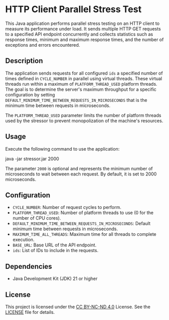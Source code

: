 # HTTP Client Parallel Stress Test

This Java application performs parallel stress testing on an HTTP client to measure its performance under load. It sends multiple HTTP GET requests to a specified API endpoint concurrently and collects statistics such as response times, minimum and maximum response times, and the number of exceptions and errors encountered.


## Description

The application sends requests for all configured `ids` a specified number of times defined in `CYCLE_NUMBER` in parallel using virtual threads. These virtual threads run within a maximum of `PLATFORM_THREAD_USED` platform threads. The goal is to determine the server's maximum throughput for a specific configuration by setting `DEFAULT_MINIMUM_TIME_BETWEEN_REQUESTS_IN_MICROSECONDS` that is the minimum time between requests in microseconds.

The `PLATFORM_THREAD_USED` parameter limits the number of platform threads used by the stressor to prevent monopolization of the machine's resources.




## Usage

Execute the following command to use the application:

java -jar stressor.jar 2000

The parameter `2000` is optional and represents the minimum number of microseconds to wait between each request. By default, it is set to 2000 microseconds.


## Configuration

- `CYCLE_NUMBER`: Number of request cycles to perform.
- `PLATFORM_THREAD_USED`: Number of platform threads to use (0 for the number of CPU cores).
- `DEFAULT_MINIMUM_TIME_BETWEEN_REQUESTS_IN_MICROSECONDS`: Default minimum time between requests in microseconds.
- `MAXIMUM_TIME_ALL_THREADS`: Maximum time for all threads to complete execution.
- `BASE_URL`: Base URL of the API endpoint.
- `ids`: List of IDs to include in the requests.

## Dependencies

- Java Development Kit (JDK) 21 or higher

## License

This project is licensed under the [CC BY-NC-ND 4.0](https://creativecommons.org/licenses/by-nc-nd/4.0/) License. See the [LICENSE](LICENSE) file for details.

